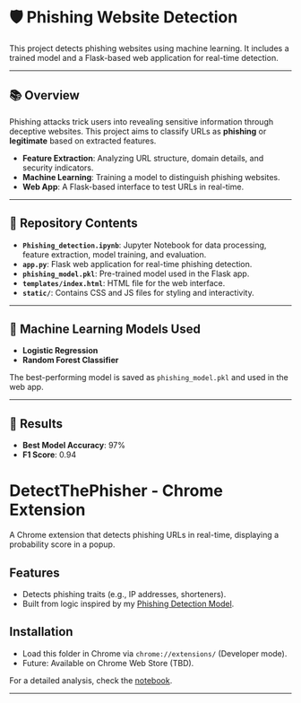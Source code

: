 # 🛡️ Phishing Website Detection

This project detects phishing websites using machine learning. It includes a trained model and a Flask-based web application for real-time detection.

---

## 📚 Overview

Phishing attacks trick users into revealing sensitive information through deceptive websites. This project aims to classify URLs as **phishing** or **legitimate** based on extracted features.

- **Feature Extraction**: Analyzing URL structure, domain details, and security indicators.
- **Machine Learning**: Training a model to distinguish phishing websites.
- **Web App**: A Flask-based interface to test URLs in real-time.

---

## 📁 Repository Contents

- **`Phishing_detection.ipynb`**: Jupyter Notebook for data processing, feature extraction, model training, and evaluation.
- **`app.py`**: Flask web application for real-time phishing detection.
- **`phishing_model.pkl`**: Pre-trained model used in the Flask app.
- **`templates/index.html`**: HTML file for the web interface.
- **`static/`**: Contains CSS and JS files for styling and interactivity.

---

## 🤖 Machine Learning Models Used

- **Logistic Regression**
- **Random Forest Classifier**


The best-performing model is saved as `phishing_model.pkl` and used in the web app.

---

## 📜 Results

- **Best Model Accuracy**: 97%
- **F1 Score**: 0.94

# DetectThePhisher - Chrome Extension

A Chrome extension that detects phishing URLs in real-time, displaying a probability score in a popup.

## Features
- Detects phishing traits (e.g., IP addresses, shorteners).
- Built from logic inspired by my [Phishing Detection Model](https://github.com/yourusername/phishing-detection-model).

## Installation
- Load this folder in Chrome via `chrome://extensions/` (Developer mode).
- Future: Available on Chrome Web Store (TBD).

For a detailed analysis, check the [notebook](./Phishing_detection.ipynb).

---


